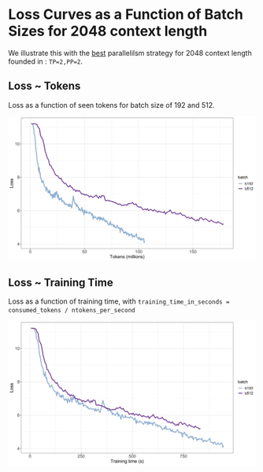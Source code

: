 # Loss Curves as a Function of Batch Sizes for 2048 context length

We illustrate this with the [best](parallelism.md#comparisons-for-different-parallism-strategies-for-2048-context-length) parallelilsm strategy for 2048 context length founded in : `TP=2,PP=2`.

## Loss ~ Tokens

Loss as a function of seen tokens for batch size of 192 and 512.

![loss_as_a_function_of_seen_tokens](./plots/loss_tokens.png)

## Loss ~ Training Time

Loss as a function of training time, with `training_time_in_seconds = consumed_tokens / ntokens_per_second`

![loss_as_a_function_of_training_tokens](./plots/loss_training_time.png)

